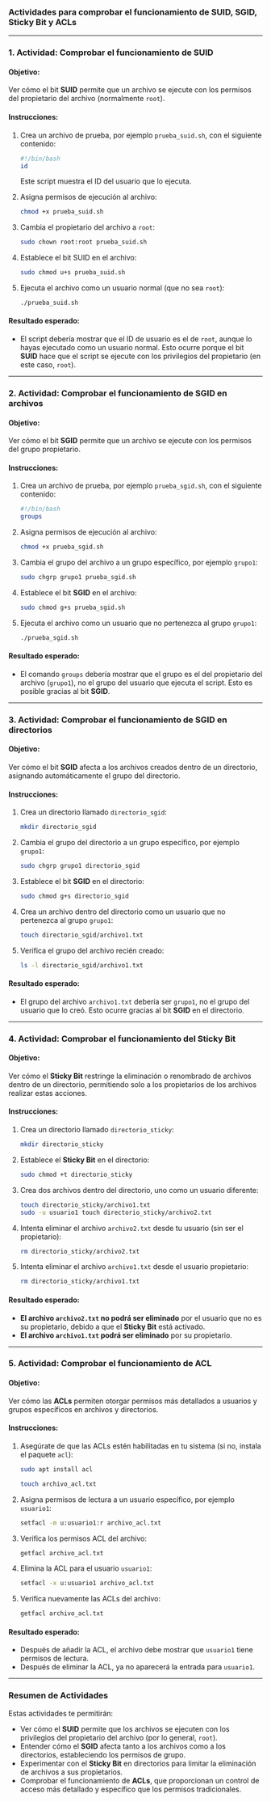 
### **Actividades para comprobar el funcionamiento de SUID, SGID, Sticky Bit y ACLs**

---

### **1. Actividad: Comprobar el funcionamiento de SUID**

#### **Objetivo:**
Ver cómo el bit **SUID** permite que un archivo se ejecute con los permisos del propietario del archivo (normalmente `root`).

#### **Instrucciones:**
1. Crea un archivo de prueba, por ejemplo `prueba_suid.sh`, con el siguiente contenido:
   ```bash
   #!/bin/bash
   id
   ```
   Este script muestra el ID del usuario que lo ejecuta.

2. Asigna permisos de ejecución al archivo:
   ```bash
   chmod +x prueba_suid.sh
   ```

3. Cambia el propietario del archivo a `root`:
   ```bash
   sudo chown root:root prueba_suid.sh
   ```

4. Establece el bit SUID en el archivo:
   ```bash
   sudo chmod u+s prueba_suid.sh
   ```

5. Ejecuta el archivo como un usuario normal (que no sea `root`):
   ```bash
   ./prueba_suid.sh
   ```

#### **Resultado esperado:**
- El script debería mostrar que el ID de usuario es el de `root`, aunque lo hayas ejecutado como un usuario normal. Esto ocurre porque el bit **SUID** hace que el script se ejecute con los privilegios del propietario (en este caso, `root`).

---

### **2. Actividad: Comprobar el funcionamiento de SGID en archivos**

#### **Objetivo:**
Ver cómo el bit **SGID** permite que un archivo se ejecute con los permisos del grupo propietario.

#### **Instrucciones:**
1. Crea un archivo de prueba, por ejemplo `prueba_sgid.sh`, con el siguiente contenido:
   ```bash
   #!/bin/bash
   groups
   ```

2. Asigna permisos de ejecución al archivo:
   ```bash
   chmod +x prueba_sgid.sh
   ```

3. Cambia el grupo del archivo a un grupo específico, por ejemplo `grupo1`:
   ```bash
   sudo chgrp grupo1 prueba_sgid.sh
   ```

4. Establece el bit **SGID** en el archivo:
   ```bash
   sudo chmod g+s prueba_sgid.sh
   ```

5. Ejecuta el archivo como un usuario que no pertenezca al grupo `grupo1`:
   ```bash
   ./prueba_sgid.sh
   ```

#### **Resultado esperado:**
- El comando `groups` debería mostrar que el grupo es el del propietario del archivo (`grupo1`), no el grupo del usuario que ejecuta el script. Esto es posible gracias al bit **SGID**.

---

### **3. Actividad: Comprobar el funcionamiento de SGID en directorios**

#### **Objetivo:**
Ver cómo el bit **SGID** afecta a los archivos creados dentro de un directorio, asignando automáticamente el grupo del directorio.

#### **Instrucciones:**
1. Crea un directorio llamado `directorio_sgid`:
   ```bash
   mkdir directorio_sgid
   ```

2. Cambia el grupo del directorio a un grupo específico, por ejemplo `grupo1`:
   ```bash
   sudo chgrp grupo1 directorio_sgid
   ```

3. Establece el bit **SGID** en el directorio:
   ```bash
   sudo chmod g+s directorio_sgid
   ```

4. Crea un archivo dentro del directorio como un usuario que no pertenezca al grupo `grupo1`:
   ```bash
   touch directorio_sgid/archivo1.txt
   ```

5. Verifica el grupo del archivo recién creado:
   ```bash
   ls -l directorio_sgid/archivo1.txt
   ```

#### **Resultado esperado:**
- El grupo del archivo `archivo1.txt` debería ser `grupo1`, no el grupo del usuario que lo creó. Esto ocurre gracias al bit **SGID** en el directorio.

---

### **4. Actividad: Comprobar el funcionamiento del Sticky Bit**

#### **Objetivo:**
Ver cómo el **Sticky Bit** restringe la eliminación o renombrado de archivos dentro de un directorio, permitiendo solo a los propietarios de los archivos realizar estas acciones.

#### **Instrucciones:**
1. Crea un directorio llamado `directorio_sticky`:
   ```bash
   mkdir directorio_sticky
   ```

2. Establece el **Sticky Bit** en el directorio:
   ```bash
   sudo chmod +t directorio_sticky
   ```

3. Crea dos archivos dentro del directorio, uno como un usuario diferente:
   ```bash
   touch directorio_sticky/archivo1.txt
   sudo -u usuario1 touch directorio_sticky/archivo2.txt
   ```

4. Intenta eliminar el archivo `archivo2.txt` desde tu usuario (sin ser el propietario):
   ```bash
   rm directorio_sticky/archivo2.txt
   ```

5. Intenta eliminar el archivo `archivo1.txt` desde el usuario propietario:
   ```bash
   rm directorio_sticky/archivo1.txt
   ```

#### **Resultado esperado:**
- **El archivo `archivo2.txt` no podrá ser eliminado** por el usuario que no es su propietario, debido a que el **Sticky Bit** está activado.
- **El archivo `archivo1.txt` podrá ser eliminado** por su propietario.

---

### **5. Actividad: Comprobar el funcionamiento de ACL**

#### **Objetivo:**
Ver cómo las **ACLs** permiten otorgar permisos más detallados a usuarios y grupos específicos en archivos y directorios.

#### **Instrucciones:**
1. Asegúrate de que las ACLs estén habilitadas en tu sistema (si no, instala el paquete `acl`):
   ```bash
   sudo apt install acl
   ```

   ```bash
   touch archivo_acl.txt
   ```

3. Asigna permisos de lectura a un usuario específico, por ejemplo `usuario1`:
   ```bash
   setfacl -m u:usuario1:r archivo_acl.txt
   ```

4. Verifica los permisos ACL del archivo:
   ```bash
   getfacl archivo_acl.txt
   ```

5. Elimina la ACL para el usuario `usuario1`:
   ```bash
   setfacl -x u:usuario1 archivo_acl.txt
   ```

6. Verifica nuevamente las ACLs del archivo:
   ```bash
   getfacl archivo_acl.txt
   ```

#### **Resultado esperado:**
- Después de añadir la ACL, el archivo debe mostrar que `usuario1` tiene permisos de lectura.
- Después de eliminar la ACL, ya no aparecerá la entrada para `usuario1`.

---

### **Resumen de Actividades**
Estas actividades te permitirán:
- Ver cómo el **SUID** permite que los archivos se ejecuten con los privilegios del propietario del archivo (por lo general, `root`).
- Entender cómo el **SGID** afecta tanto a los archivos como a los directorios, estableciendo los permisos de grupo.
- Experimentar con el **Sticky Bit** en directorios para limitar la eliminación de archivos a sus propietarios.
- Comprobar el funcionamiento de **ACLs**, que proporcionan un control de acceso más detallado y específico que los permisos tradicionales.

